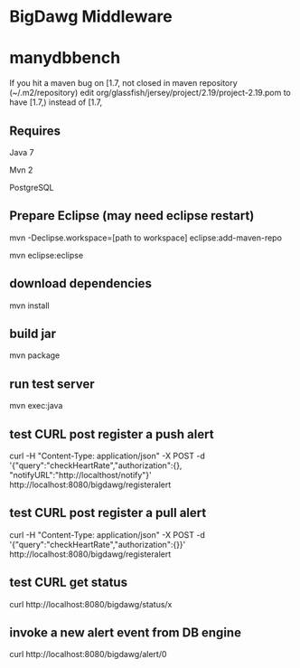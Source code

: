 # BigDawg Middleware

manydbbench
===========

If you hit a maven bug on [1.7, not closed
in maven repository (~/.m2/repository) edit
 org/glassfish/jersey/project/2.19/project-2.19.pom
 to have [1.7,) instead of [1.7, 

Requires
----------
Java 7

Mvn 2

PostgreSQL 

Prepare Eclipse (may need eclipse restart)
----------------
mvn -Declipse.workspace=[path to workspace] eclipse:add-maven-repo

 
mvn eclipse:eclipse 

download dependencies
----------
mvn install

build jar
----------
mvn package

run test server
---------
mvn exec:java

test CURL post register a push alert
---------
curl -H "Content-Type: application/json" -X POST -d '{"query":"checkHeartRate","authorization":{}, "notifyURL":"http://localthost/notify"}' http://localhost:8080/bigdawg/registeralert

test CURL post register a pull alert
----------
curl -H "Content-Type: application/json" -X POST -d '{"query":"checkHeartRate","authorization":{}}' http://localhost:8080/bigdawg/registeralert


test CURL get status
--------
curl  http://localhost:8080/bigdawg/status/x 


invoke a new alert event from DB engine
--------
curl http://localhost:8080/bigdawg/alert/0
